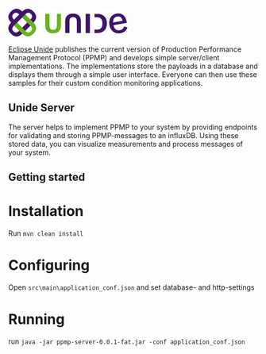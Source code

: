 ![Unide logo](images/logo.png)

[Eclipse Unide](https://www.eclipse.org/unide) publishes the current version of Production Performance Management Protocol (PPMP) and develops simple server/client implementations. The implementations store the payloads in a database and displays them through a simple user interface. Everyone can then use these samples for their custom condition monitoring applications.

## Unide Server

The server helps to implement PPMP to your system by providing endpoints for validating and storing PPMP-messages to an influxDB. Using these stored data, you can visualize measurements and process messages of your system.

## Getting started

# Installation

Run `mvn clean install`

# Configuring

Open `src\main\application_conf.json` and set database- and http-settings

# Running

run `java -jar ppmp-server-0.0.1-fat.jar -conf application_conf.json`